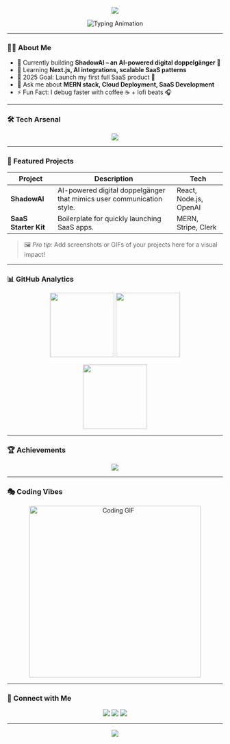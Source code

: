 <!-- HEADER BANNER -->
<p align="center">
  <img src="https://capsule-render.vercel.app/api?type=waving&color=0:36BCF7,100:9B59B6&height=200&section=header&text=Hi%20I'm%20Shad!%20👋&fontSize=45&fontColor=ffffff" />
</p>

<!-- ANIMATED INTRO -->
<p align="center">
  <img src="https://readme-typing-svg.demolab.com?font=Fira+Code&weight=500&size=26&pause=1000&color=36BCF7&center=true&vCenter=true&width=550&lines=Web+Developer+%7C+MERN+Stack;SaaS+Builder+%7C+AI+Explorer;Turning+Ideas+Into+Scalable+Products" alt="Typing Animation" />
</p>

---

### 🧑‍💻 About Me
- 🔭 Currently building **ShadowAI – an AI-powered digital doppelgänger 🤖**
- 🌱 Learning **Next.js, AI integrations, scalable SaaS patterns**
- 🎯 2025 Goal: Launch my first full SaaS product 🚀
- 💬 Ask me about **MERN stack, Cloud Deployment, SaaS Development**
- ⚡ Fun Fact: I debug faster with coffee ☕ + lofi beats 🎧

---

### 🛠 Tech Arsenal
<p align="center">
  <img src="https://skillicons.dev/icons?i=react,nodejs,express,mongodb,tailwind,vite,js,ts,git,github,vercel" />
</p>

---

### 🚀 Featured Projects
| Project | Description | Tech |
|--------|-------------|------|
| **ShadowAI** | AI-powered digital doppelgänger that mimics user communication style. | React, Node.js, OpenAI |
| **SaaS Starter Kit** | Boilerplate for quickly launching SaaS apps. | MERN, Stripe, Clerk |

> 🖼 *Pro tip:* Add screenshots or GIFs of your projects here for a visual impact!

---

### 📊 GitHub Analytics
<p align="center">
  <img src="https://github-readme-stats.vercel.app/api?username=YOUR_USERNAME&show_icons=true&theme=radical" height="150"/>
  <img src="https://streak-stats.demolab.com/?user=YOUR_USERNAME&theme=radical" height="150"/>
</p>

<p align="center">
  <img src="https://github-readme-stats.vercel.app/api/top-langs/?username=YOUR_USERNAME&layout=compact&theme=radical" height="150"/>
</p>

---

### 🏆 Achievements
<p align="center">
  <img src="https://github-profile-trophy.vercel.app/?username=YOUR_USERNAME&theme=radical&margin-w=10&margin-h=10&no-bg=true&no-frame=true" />
</p>

---

### 🎭 Coding Vibes
<p align="center">
  <img src="https://media.giphy.com/media/qgQUggAC3Pfv687qPC/giphy.gif" width="400" alt="Coding GIF" />
</p>

---

### 🔗 Connect with Me
<p align="center">
  <a href="https://linkedin.com/in/YOUR_LINKEDIN"><img src="https://img.shields.io/badge/LinkedIn-0077B5?style=for-the-badge&logo=linkedin&logoColor=white"/></a>
  <a href="mailto:your.email@example.com"><img src="https://img.shields.io/badge/Email-D14836?style=for-the-badge&logo=gmail&logoColor=white"/></a>
  <a href="https://your-portfolio.com"><img src="https://img.shields.io/badge/Portfolio-36BCF7?style=for-the-badge&logo=firefox&logoColor=white"/></a>
</p>

---

<p align="center">
  <img src="https://capsule-render.vercel.app/api?type=waving&color=0:36BCF7,100:9B59B6&height=120&section=footer"/>
</p>
